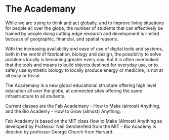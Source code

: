 # The Academany

While we are trying to think and act globally, and to improve living situations for people all over the globe, the number of students that can effectively be trained by people doing cutting edge research and development is limited because of geographic, financial, and spatial reasons.


With the increasing availability and ease of use of digital tools and systems, both in the world of fabrication, biology and design, the possibility to solve problems locally is becoming greater every day. But it is often overlooked that the tools and means to build objects destined for everyday use, or to safely use synthetic biology to locally produce energy or medicine, is not at all easy or trivial.

The Academany is a new global educational structure offering high level education all over the globe, at connected sites offering the same infrastructure to all students.

Current classes are the Fab Academany - How to Make (almost) Anything, and the Bio Academy - How to Grow (almost) Anything.

Fab Academy is based on the MIT class How to Make (Almost) Anything as developed by Professor Neil Gershenfeld from the MIT - Bio Academy is directed by professor George Church from Harvard.
